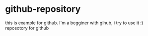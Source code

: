github-repository
=================
this is example for github. I'm a begginer with gihub, i try to use it :)
reposotory for github
